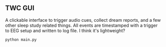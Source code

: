 ## TWC GUI

A clickable interface to trigger audio cues, collect dream reports, and a few other sleep study related things. All events are timestamped with a trigger to EEG setup and written to log file. I think it's lightweight?

```bash
python main.py
```
